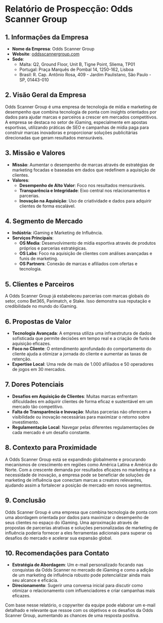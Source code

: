# Relatório de Prospecção: Odds Scanner Group

## 1. Informações da Empresa
- **Nome da Empresa**: Odds Scanner Group
- **Website**: [oddsscannergroup.com](https://oddsscannergroup.com)
- **Sede**: 
  - Malta: Q2, Ground Floor, Unit B, Tigne Point, Sliema, TP01
  - Portugal: Praça Marquês de Pombal 14, 1250-162, Lisboa
  - Brasil: R. Cap. Antônio Rosa, 409 - Jardim Paulistano, São Paulo - SP, 01443-010

## 2. Visão Geral da Empresa
Odds Scanner Group é uma empresa de tecnologia de mídia e marketing de desempenho que combina tecnologia de ponta com insights orientados por dados para ajudar marcas e parceiros a crescer em mercados competitivos. A empresa se destaca no setor de iGaming, especialmente em apostas esportivas, utilizando práticas de SEO e campanhas de mídia paga para construir marcas inovadoras e proporcionar soluções publicitárias direcionadas que geram resultados mensuráveis.

## 3. Missão e Valores
- **Missão**: Aumentar o desempenho de marcas através de estratégias de marketing focadas e baseadas em dados que redefinem a aquisição de clientes.
- **Valores**:
  - **Desempenho de Alto Valor**: Foco nos resultados mensuráveis.
  - **Transparência e Integridade**: Eixo central nos relacionamentos e parcerias.
  - **Inovação na Aquisição**: Uso de criatividade e dados para adquirir clientes de forma escalável.

## 4. Segmento de Mercado
- **Indústria**: iGaming e Marketing de Influência.
- **Serviços Principais**:
  - **OS Media**: Desenvolvimento de mídia esportiva através de produtos próprios e parcerias estratégicas.
  - **OS Labs**: Foco na aquisição de clientes com análises avançadas e funis de marketing.
  - **OS Partners**: Conexão de marcas e afiliados com ofertas e tecnologia.

## 5. Clientes e Parceiros
A Odds Scanner Group já estabeleceu parcerias com marcas globais do setor, como Bet365, Parimatch, e Stake. Isso demonstra sua reputação e credibilidade no mundo do iGaming.

## 6. Propostas de Valor
- **Tecnologia Avançada**: A empresa utiliza uma infraestrutura de dados sofisticada que permite decisões em tempo real e a criação de funis de aquisição eficazes.
- **Foco no Cliente**: O entendimento aprofundado do comportamento do cliente ajuda a otimizar a jornada do cliente e aumentar as taxas de retenção.
- **Expertise Local**: Uma rede de mais de 1.000 afiliados e 50 operadores de jogos em 30 mercados.

## 7. Dores Potenciais
- **Desafios em Aquisição de Clientes**: Muitas marcas enfrentam dificuldades em adquirir clientes de forma eficaz e sustentável em um mercado tão competitivo.
- **Falta de Transparência e Inovação**: Muitas parcerias não oferecem a visibilidade ou inovação necessárias para maximizar o retorno sobre investimento.
- **Regulamentação Local**: Navegar pelas diferentes regulamentações de cada mercado é um desafio constante.

## 8. Contexto para Proximidade
A Odds Scanner Group está se expandindo globalmente e procurando mecanismos de crescimento em regiões como América Latina e América do Norte. Com a crescente demanda por resultados eficazes no marketing e a necessidade de inovação, a empresa pode se beneficiar de soluções de marketing de influência que conectam marcas a creators relevantes, ajudando assim a fortalecer a posição de mercado em novos segmentos.

## 9. Conclusão
Odds Scanner Group é uma empresa que combina tecnologia de ponta com uma abordagem orientada por dados para maximizar o desempenho de seus clientes no espaço do iGaming. Uma aproximação através de propostas de parcerias atrativas e soluções personalizadas de marketing de influência poderia fornecer a eles ferramentas adicionais para superar os desafios do mercado e acelerar sua expansão global.

## 10. Recomendações para Contato
- **Estratégia de Abordagem**: Um e-mail personalizado focando nas conquistas da Odds Scanner no mercado de iGaming e como a adição de um marketing de influência robusto pode potencializar ainda mais seu alcance e eficácia.
- **Direcionamento**: Sugerir uma conversa inicial para discutir como otimizar o relacionamento com influenciadores e criar campanhas mais eficazes.

Com base nesse relatório, o copywriter da equipe pode elaborar um e-mail detalhado e relevante que ressoe com os objetivos e os desafios da Odds Scanner Group, aumentando as chances de uma resposta positiva.